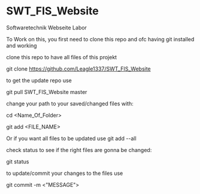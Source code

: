 # SWT_FIS_Website
Softwaretechnik Webseite Labor

To Work on this, you first need to clone this repo and ofc having git installed and working

clone this repo to have all files of this projekt

git clone https://github.com/Leagle1337/SWT_FIS_Website

to get the update repo use

git pull SWT_FIS_Website master

change your path to your saved/changed files with:

cd <Name_Of_Folder>

git add <FILE_NAME>

Or if you want all files to be updated use git add --all

check status to see if the right files are gonna be changed:

git status

to update/commit your changes to the files use 

git commit -m <"MESSAGE">
